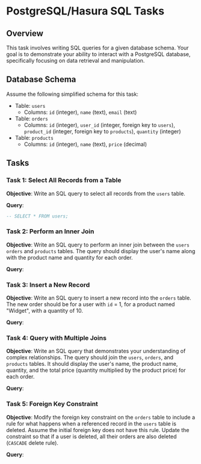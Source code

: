# PostgreSQL/Hasura SQL Tasks

## Overview

This task involves writing SQL queries for a given database schema. Your goal is to demonstrate your ability to interact with a PostgreSQL database, specifically focusing on data retrieval and manipulation.

## Database Schema

Assume the following simplified schema for this task:

- Table: `users`
  - Columns: `id` (integer), `name` (text), `email` (text)
- Table: `orders`
  - Columns: `id` (integer), `user_id` (integer, foreign key to `users`), `product_id` (integer, foreign key to `products`), `quantity` (integer)
- Table: `products`
  - Columns: `id` (integer), `name` (text), `price` (decimal)

## Tasks

### Task 1: Select All Records from a Table

**Objective**: Write an SQL query to select all records from the `users` table.

**Query**:

```sql
-- SELECT * FROM users;
```

### Task 2: Perform an Inner Join

**Objective**: Write an SQL query to perform an inner join between the `users` `orders` and `products` tables. The query should display the user's name along with the product name and quantity for each order.

**Query**:

### Task 3: Insert a New Record

**Objective**: Write an SQL query to insert a new record into the `orders` table. The new order should be for a user with `id` = 1, for a product named "Widget", with a quantity of 10.

**Query**:

### Task 4: Query with Multiple Joins

**Objective**: Write an SQL query that demonstrates your understanding of complex relationships. The query should join the `users`, `orders`, and `products` tables. It should display the user's name, the product name, quantity, and the total price (quantity multiplied by the product price) for each order.

**Query**:

### Task 5: Foreign Key Constraint

**Objective**: Modify the foreign key constraint on the `orders` table to include a rule for what happens when a referenced record in the `users` table is deleted. Assume the initial foreign key does not have this rule. Update the constraint so that if a user is deleted, all their orders are also deleted (`CASCADE` delete rule).

**Query**:
